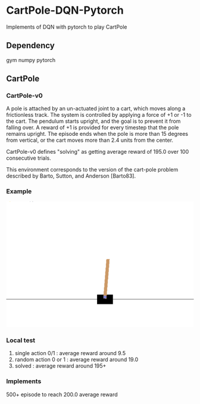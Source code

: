 # CartPole-DQN-Pytorch
Implements of DQN with pytorch to play CartPole
## Dependency 
gym
numpy
pytorch
## CartPole
### CartPole-v0
A pole is attached by an un-actuated joint to a cart, which moves along a frictionless track. The system is controlled by applying a force of +1 or -1 to the cart. The pendulum starts upright, and the goal is to prevent it from falling over. A reward of +1 is provided for every timestep that the pole remains upright. The episode ends when the pole is more than 15 degrees from vertical, or the cart moves more than 2.4 units from the center.

CartPole-v0 defines "solving" as getting average reward of 195.0 over 100 consecutive trials.

This environment corresponds to the version of the cart-pole problem described by Barto, Sutton, and Anderson [Barto83].

### Example
![cartpole](CartPole.gif)

### Local test
1. single action 0/1 : average reward around 9.5 
2. random action 0 or 1 : average reward around 19.0
3. solved : average reward around 195+

### Implements
500+ episode to reach 200.0 average reward
